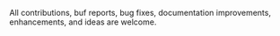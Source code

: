 All contributions, buf reports, bug fixes, documentation improvements, enhancements, and ideas are welcome.
